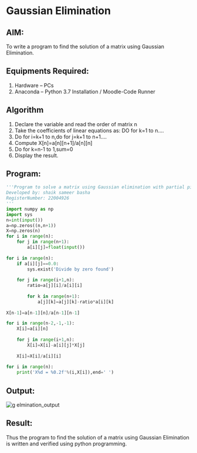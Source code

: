 # Gaussian Elimination
## AIM:
To write a program to find the solution of a matrix using Gaussian Elimination.
## Equipments Required:
1. Hardware – PCs
2. Anaconda – Python 3.7 Installation / Moodle-Code Runner
## Algorithm
1. Declare the variable and read the order of matrix n
2. Take the coefficients of linear equations as: DO for k=1 to n....
3. Do for i=k+1 to n,do for j=k+1 to n+1....
4. Compute X[n]=a[n][n+1]/a[n][n] 
5. Do for k=n-1 to 1,sum=0
6. Display the result.
## Program:
```python
'''Program to solve a matrix using Gaussian elimination with partial pivoting.
Developed by: shaik sameer basha
RegisterNumber: 22004926
'''
import numpy as np
import sys
n=int(input())
a=np.zeros((n,n+1))
X=np.zeros(n)
for i in range(n):
    for j in range(n+1):
        a[i][j]=float(input())
        
for i in range(n):
    if a[i][j]==0.0:
        sys.exist('Divide by zero found')
        
    for j in range(i+1,n):
        ratio=a[j][i]/a[i][i]
        
        for k in range(n+1):
            a[j][k]=a[j][k]-ratio*a[i][k]
        
X[n-1]=a[n-1][n]/a[n-1][n-1]

for i in range(n-2,-1,-1):
    X[i]=a[i][n]
    
    for j in range(i+1,n):
        X[i]=X[i]-a[i][j]*X[j]
        
    X[i]=X[i]/a[i][i]
    
for i in range(n):
    print('X%d = %0.2f'%(i,X[i]),end=' ')
```
## Output:
![g elmination_output](https://user-images.githubusercontent.com/118707756/213451285-084a3762-d216-4712-b851-606c1af58bcf.png)

## Result:
Thus the program to find the solution of a matrix using Gaussian Elimination is written and verified using python programming.

